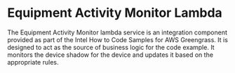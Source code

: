 # Equipment Activity Monitor Lambda

The Equipment Activity Monitor lambda service is an integration component provided as part of the Intel How to Code Samples for AWS Greengrass. It is designed to act as the source of business logic for the code example. It monitors the device shadow for the device and updates it based on the appropriate rules.
